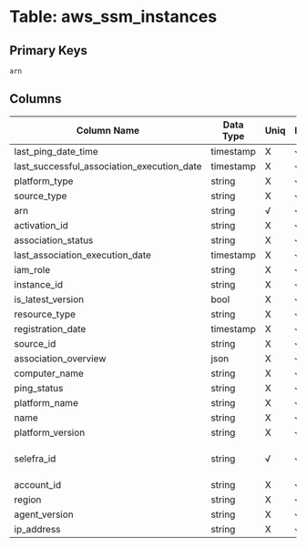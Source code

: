 # Table: aws_ssm_instances

## Primary Keys 

```
arn
```


## Columns 

|  Column Name   |  Data Type  | Uniq | Nullable | Description | 
|  ----  | ----  | ----  | ----  | ---- | 
| last_ping_date_time | timestamp | X | √ |  | 
| last_successful_association_execution_date | timestamp | X | √ |  | 
| platform_type | string | X | √ |  | 
| source_type | string | X | √ |  | 
| arn | string | √ | √ |  | 
| activation_id | string | X | √ |  | 
| association_status | string | X | √ |  | 
| last_association_execution_date | timestamp | X | √ |  | 
| iam_role | string | X | √ |  | 
| instance_id | string | X | √ |  | 
| is_latest_version | bool | X | √ |  | 
| resource_type | string | X | √ |  | 
| registration_date | timestamp | X | √ |  | 
| source_id | string | X | √ |  | 
| association_overview | json | X | √ |  | 
| computer_name | string | X | √ |  | 
| ping_status | string | X | √ |  | 
| platform_name | string | X | √ |  | 
| name | string | X | √ |  | 
| platform_version | string | X | √ |  | 
| selefra_id | string | √ | √ | primary keys value md5 | 
| account_id | string | X | √ |  | 
| region | string | X | √ |  | 
| agent_version | string | X | √ |  | 
| ip_address | string | X | √ |  | 


